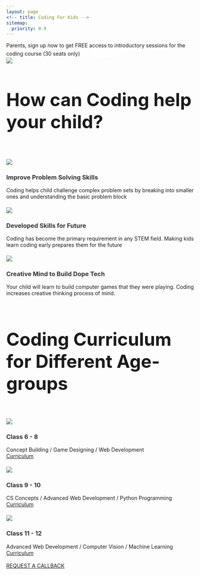 ```yaml
---
layout: page
<!-- title: Coding For Kids -->
sitemap:
  priority: 0.9
---
```


<div class="banner">
	<div class="free-trials-announce">
			Parents, sign up now to get FREE access to introductory sessions for the coding course (30 seats only) 
			<a href="https://docs.google.com/forms/d/e/1FAIpQLScVZSDbLuQWKD1jg2sHwOGTPT8k2Ljxa1hdMSgX1GkLPec4LQ/viewform?usp=sf_link" target="_blank" style="color:#ffffff;font-size: 20px">CLICK HERE</a>
	</div>
</div>



<img src="{{ '/assets/img/coverpic_mod.png' | prepend: site.baseurl }}" id="logo-name">
<br>
<div id="describe-text">
	<h1 style="font-size: 48px">How can Coding help your child?</h1>
	<br>
</div>


<!-- 1 x 3 layout for why is coding important for you -->
<div class="container">
	<div class="cell cell-1">
		<img style="max-width: 60%; margin-top: 20px; margin-left: auto; margin-right: auto;" src="{{ '/assets/img/problem_skills.png' | prepend: site.baseurl }}">
		<h3 style="color:333333">Improve Problem Solving Skills</h3>
		Coding helps child challenge complex problem sets by breaking into smaller ones and understanding the basic problem block
	</div>
	<div class="cell cell-2">
		<img style="max-width: 60%; margin-top: 20px; margin-left: auto; margin-right: auto;" src="{{ '/assets/img/kids_career.png' | prepend: site.baseurl }}">
		<h3 style="color:333333">Developed Skills for Future</h3>
		Coding has become the primary requirement in any STEM field. Making kids learn coding early prepares them for the future
	</div>
	<div class="cell cell-3">
		<img style="max-width: 60%; margin-top: 20px; margin-left: auto; margin-right: auto;" src="{{ '/assets/img/kids_idea.png' | prepend: site.baseurl }}">
		<h3 style="color:333333">Creative Mind to Build Dope Tech</h3>
		Your child will learn to build computer games that they were playing. Coding increases creative thinking process of mind.
	</div>
</div>
<br>
<div id="describe-text">
	<h1 style="font-size: 48px">Coding Curriculum for Different Age-groups</h1>
</div>
<br>
<div class="container">
	<div class="cell cell-1">
		<img style="max-width: 60%; margin-top: 15px; margin-left: auto; margin-right: auto;" src="{{ '/assets/img/class68_profile.jpeg' | prepend: site.baseurl }}">
		<h3 style="color:333333">Class 6 - 8</h3>
		Concept Building / Game Designing / Web Development
		<br> <a href="{{ '/courses#class68' | prepend: site.baseurl }}">Curriculum</a>
	</div>
	<div class="cell cell-2">
		<img style="max-width: 60%; margin-top: 20px; margin-left: auto; margin-right: auto;" src="{{ '/assets/img/class910_profile.jpg' | prepend: site.baseurl }}">
		<h3 style="color:333333">Class 9 - 10</h3>
		CS Concepts / Advanced Web Development / Python Programming
		<br> <a href="{{ '/courses#class910' | prepend: site.baseurl }}">Curriculum</a>
	</div>
	<div class="cell cell-3">
		<img style="max-width: 60%; margin-top: 20px; margin-left: auto; margin-right: auto;" src="{{ '/assets/img/class1112_profile.jpg' | prepend: site.baseurl }}">
		<h3 style="color:333333">Class 11 - 12</h3>
		Advanced Web Development / Computer Vision / Machine Learning
		<br> <a href="{{ '/courses#class1112' | prepend: site.baseurl }}">Curriculum</a>
	</div>
</div>	












<!-- 	<p>
	<br> Nepal's first of its kind, TurtleCode is an interactive platform for your kids to learn coding.
	<br> We make sure your kid explores all the interesting space in coding world from creating beautiful websites, developing fun games, robotics, and many more.
	</p> -->
<br>
<div id="describe-text">	
	<a href="https://docs.google.com/forms/d/e/1FAIpQLScVZSDbLuQWKD1jg2sHwOGTPT8k2Ljxa1hdMSgX1GkLPec4LQ/viewform?usp=sf_link" target="_blank" class="request-button">REQUEST A CALLBACK</a>
</div>
<br>